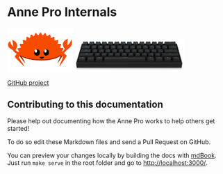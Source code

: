 Anne Pro Internals
==================

<img src="images/ferris.png" width=30%/> <img src="images/anne.jpg" width=50%/>

[GitHub project](https://github.com/ah-/anne-key)


Contributing to this documentation
----------------------------------

Please help out documenting how the Anne Pro works to help others get started!

To do so edit these Markdown files and send a Pull Request on GitHub.

You can preview your changes locally by building the docs with [mdBook](https://github.com/rust-lang-nursery/mdBook).
Just run `make serve` in the root folder and go to [http://localhost:3000/](http://localhost:3000/).
